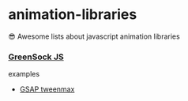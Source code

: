 # animation-libraries
😎 Awesome lists about javascript animation libraries


### [GreenSock JS](https://greensock.com/gsap/)
examples
- [GSAP tweenmax](https://vineeta24.github.io/animation-libraries/gsap/gsap_animate1/gsap_animate1.html)
